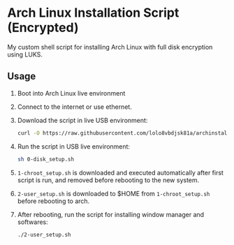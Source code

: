 # Arch Linux Installation Script (Encrypted)
My custom shell script for installing Arch Linux with full disk encryption using LUKS.

## Usage
1. Boot into Arch Linux live environment

2. Connect to the internet or use ethernet.

3. Download the script in live USB environment:
   ```bash
   curl -O https://raw.githubusercontent.com/lolo8vbdjsk81a/archinstall_encrypt/main/0-disk_setup.sh
   ```

4. Run the script in USB live environment:
   ```bash
   sh 0-disk_setup.sh
   ```

5. `1-chroot_setup.sh` is downloaded and executed automatically after first script is run, and removed before rebooting to the new system.

6. `2-user_setup.sh` is downloaded to $HOME from `1-chroot_setup.sh` before rebooting to arch.

7. After rebooting, run the script for installing window manager and softwares:
   ```bash
   ./2-user_setup.sh
   ```
